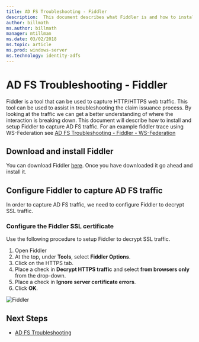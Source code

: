```yaml
---
title: AD FS Troubleshooting - Fiddler
description:  This document describes what Fiddler is and how to install and configure Fiddler to troubleshoot AD FS claims issues
author: billmath
ms.author: billmath
manager: mtillman
ms.date: 03/02/2018
ms.topic: article
ms.prod: windows-server
ms.technology: identity-adfs
---
```


# AD FS Troubleshooting - Fiddler
Fiddler is a tool that can be used to capture HTTP/HTTPS web traffic.  This tool can be used to assist in troubleshooting the claim issuance process.  By looking at the traffic we can get a better understanding of where the interaction is breaking down.  This document will describe how to install and setup Fiddler to capture AD FS traffic.  For an example fiddler trace using WS-Federation see [AD FS Troubleshooting - Fiddler - WS-Federation](ad-fs-tshoot-fiddler-ws-fed.md)

## Download and install Fiddler
You can download Fiddler [here](https://www.telerik.com/download/fiddler).  Once you have downloaded it go ahead and install it.

## Configure Fiddler to capture AD FS traffic
In order to capture AD FS traffic, we need to configure Fiddler to decrypt SSL traffic. 

### Configure the Fiddler SSL certificate
 Use the following procedure to setup Fiddler to decrypt SSL traffic.

1.  Open Fiddler
2.  At the top, under **Tools**, select **Fiddler Options**.
3.  Click on the HTTPS tab.
4.  Place a check in **Decrypt HTTPS traffic** and select **from browsers only** from the drop-down.
5.  Place a check in **Ignore server certificate errors**.
6.  Click **OK**.

![Fiddler](media/ad-fs-tshoot-fiddler/fiddler1.png)

## Next Steps

- [AD FS Troubleshooting](ad-fs-tshoot-overview.md)